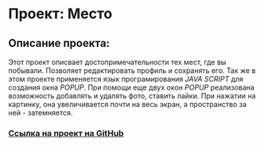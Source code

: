 # Проект: Место

## Описание проекта:

Этот проект описвает достопримечательности тех мест, где вы побывали. Позволяет редактировать профиль и сохранять его. Так же в этом проекте применяется язык програмирования
_JAVA SCRIPT_ для создания окна _POPUP_. При помощи еще двух окон _POPUP_ реализована возможность добавлять и удалять фото, ставить лайки. При нажатии на картинку, она увеличивается почти на весь экран, а пространство за ней - затемняется.

### [Ссылка на проект на GitHub](https://zavalex174.github.io/mesto/)


